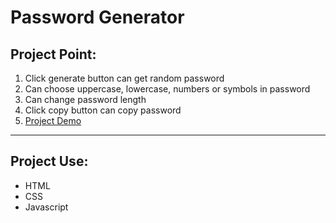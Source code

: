 # Password Generator

## Project Point:

1. Click generate button can get random password
2. Can choose uppercase, lowercase, numbers or symbols in password
3. Can change password length
4. Click copy button can copy password
5. [Project Demo](https://day-project.zkhsin.now.sh/Password%20Generator/)

---

## Project Use:

- HTML
- CSS
- Javascript
